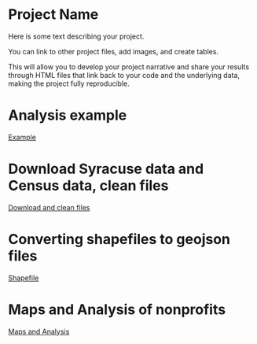 # Project Name

Here is some text describing your project.

You can link to other project files, add images, and create tables.

This will allow you to develop your project narrative and share your results through HTML files that link back to your code and the underlying data, making the project fully reproducible.

# Analysis example

[Example](Analysis_example.html) 

# Download Syracuse data and Census data, clean files

[Download and clean files](Download_and_Clean_Data.html)

# Converting shapefiles to geojson files

[Shapefile](Shapefiles_to_Geojson_Files.html)

# Maps and Analysis of nonprofits

[Maps and Analysis](Maps_and_Analysis.html)
